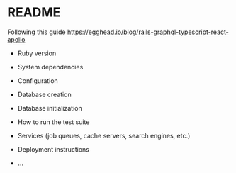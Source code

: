 # README

Following this guide https://egghead.io/blog/rails-graphql-typescript-react-apollo

- Ruby version

- System dependencies

- Configuration

- Database creation

- Database initialization

- How to run the test suite

- Services (job queues, cache servers, search engines, etc.)

- Deployment instructions

- ...
